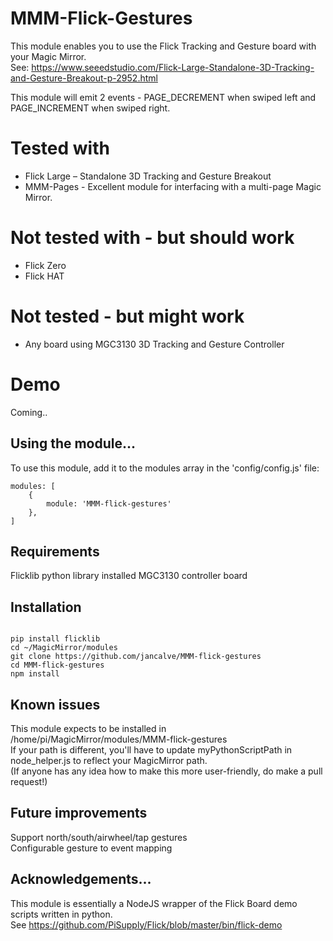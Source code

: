 # MMM-Flick-Gestures

This module enables you to use the Flick Tracking and Gesture board with your Magic Mirror.<br>
See: https://www.seeedstudio.com/Flick-Large-Standalone-3D-Tracking-and-Gesture-Breakout-p-2952.html

This module will emit 2 events - PAGE_DECREMENT when swiped left and PAGE_INCREMENT when swiped right.  

# Tested with
- Flick Large – Standalone 3D Tracking and Gesture Breakout
- MMM-Pages - Excellent module for interfacing with a multi-page Magic Mirror.

# Not tested with - but should work
- Flick Zero
- Flick HAT

# Not tested - but might work
- Any board using MGC3130 3D Tracking and Gesture Controller 


# Demo
Coming..

## Using the module...

To use this module, add it to the modules array in the 'config/config.js' file:
```
modules: [
    {
        module: 'MMM-flick-gestures'
    },
]
```

## Requirements

Flicklib python library installed 
MGC3130 controller board

## Installation
```

pip install flicklib
cd ~/MagicMirror/modules
git clone https://github.com/jancalve/MMM-flick-gestures
cd MMM-flick-gestures
npm install
```

## Known issues

This module expects to be installed in /home/pi/MagicMirror/modules/MMM-flick-gestures <br>
If your path is different, you'll have to update myPythonScriptPath in node_helper.js to reflect
your MagicMirror path.<br>
(If anyone has any idea how to make this more user-friendly, do make a pull request!)

## Future improvements
Support north/south/airwheel/tap gestures<br>
Configurable gesture to event mapping<br>


## Acknowledgements...
This module is essentially a NodeJS wrapper of the Flick Board demo scripts written in python. <br>
See https://github.com/PiSupply/Flick/blob/master/bin/flick-demo <br>